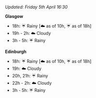 *Updated: Friday 5th April 16:30*

**Glasgow**

* 18h: :umbrella: Rainy [:cloud: as of 10h, :umbrella: as of 18h]
* 19h - 2h: :cloud: Cloudy
* 3h - 5h: :umbrella: Rainy

**Edinburgh**

* 18h: :umbrella: Rainy [:cloud: as of 10h, :umbrella: as of 18h]
* 19h: :cloud: Cloudy
* 20h, 21h: :umbrella: Rainy
* 22h - 2h: :cloud: Cloudy
* 3h - 5h: :umbrella: Rainy
